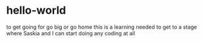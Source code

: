 # hello-world
to get going for go big or go home
this is a learning needed to get to a stage where Saskia and I can start doing any coding at all
